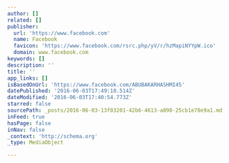 ```yaml
---
author: []
related: []
publisher:
  url: 'https://www.facebook.com'
  name: Facebook
  favicon: 'https://www.facebook.com/rsrc.php/yV/r/hzMapiNYYpW.ico'
  domain: www.facebook.com
keywords: []
description: ''
title: ''
app_links: []
isBasedOnUrl: 'https://www.facebook.com/ABUBAKARHASHMI45'
datePublished: '2016-06-03T17:49:10.514Z'
dateModified: '2016-06-03T17:40:54.773Z'
starred: false
sourcePath: _posts/2016-06-03-13f03201-42b6-4613-a098-25cb1e78e9a1.md
inFeed: true
hasPage: false
inNav: false
_context: 'http://schema.org'
_type: MediaObject

---
```

